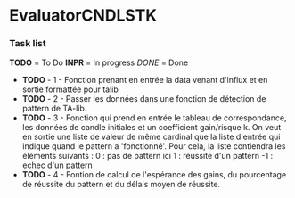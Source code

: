 # EvaluatorCNDLSTK

### Task list
__TODO__ = To Do
__INPR__ = In progress
_DONE_ = Done

* __TODO__ - 1 - Fonction prenant en entrée la data venant d'influx et en sortie formattée pour talib
* __TODO__ - 2 - Passer les données dans une fonction de détection de pattern de TA-lib.
* __TODO__ - 3 - Fonction qui prend en entrée le tableau de correspondance, les données de candle initiales et un coefficient gain/risque k.
On veut en sortie une liste de valeur de même cardinal que la liste d'entrée qui indique quand le pattern a 'fonctionné'.
Pour cela, la liste contiendra les éléments suivants :
   0 : pas de pattern ici
   1 : réussite d'un pattern
  -1 : echec d'un pattern
* __TODO__ - 4 - Fontion de calcul de l'espérance des gains, du pourcentage de réussite du pattern et du délais moyen de réussite.


